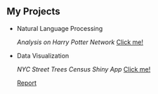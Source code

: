 
## My Projects

-  Natural Language Processing
   
   _Analysis on Harry Potter Network_ [Click me!](http://lleiou.github.io/4249FinalProject/)

   
    
-  Data Visualization

   _NYC Street Trees Census Shiny App_ [Click me!](https://hexiuye.shinyapps.io/pro1/)
   
   [Report](https://hy2450.github.io/tree_census.md/)



